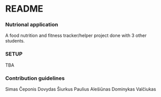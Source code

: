 # README #

### Nutrional application ###

A food nutrition and fitness tracker/helper project done with 3 other students.

### SETUP ###

TBA

### Contribution guidelines ###

Simas Čeponis
Dovydas Šiurkus
Paulius Alešiūnas
Dominykas Valčiukas
